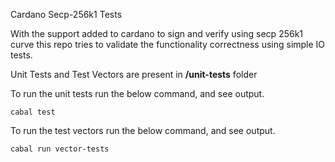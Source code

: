 Cardano Secp-256k1 Tests

With the support added to cardano to sign and verify using secp 256k1 curve this repo tries to validate the functionality correctness using simple IO tests.

Unit Tests and Test Vectors are present in **/unit-tests** folder

To run the unit tests run the below command, and see output.

`
cabal test
`

To run the test vectors run the below command, and see output.

`
cabal run vector-tests
`

